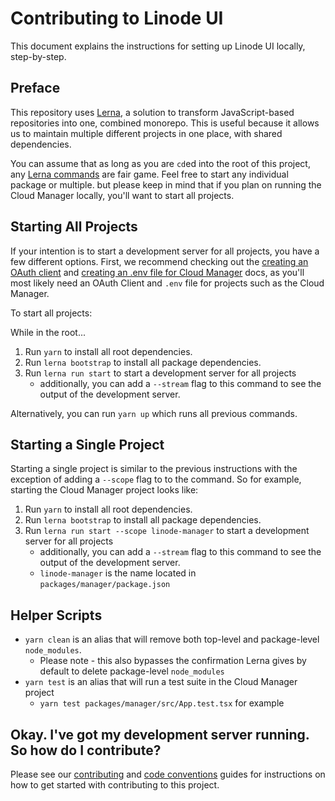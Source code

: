 # Contributing to Linode UI

This document explains the instructions for setting up Linode UI locally, step-by-step. 

## Preface

This repository uses [Lerna](https://lerna.js.org/), a solution to transform JavaScript-based repositories
into one, combined monorepo. This is useful because it allows us to maintain multiple different projects in one place, with shared dependencies.

You can assume that as long as you are `cd`ed into the root of this project, any [Lerna commands](https://github.com/lerna/lerna/tree/master/commands) are fair game. Feel free to start any individual package or multiple. but please keep in mind that if you plan on running the Cloud Manager locally, you'll want to start all projects.

## Starting All Projects

If your intention is to start a development server for all projects, you have a few different options. First, we recommend checking out the [creating an OAuth client](./CREATE_CLIENT.md) and [creating an .env file for Cloud Manager](./CLOUD.md) docs, as you'll most likely need an OAuth Client and `.env` file for projects such as the Cloud Manager.

To start all projects:

While in the root...
1. Run `yarn` to install all root dependencies.
2. Run `lerna bootstrap` to install all package dependencies.
3. Run `lerna run start` to start a development server for all projects
   * additionally, you can add a `--stream` flag to this command to see the output of the development server.

Alternatively, you can run `yarn up` which runs all previous commands.

## Starting a Single Project

Starting a single project is similar to the previous instructions with the exception of adding a `--scope` flag to to the command. So for example, starting the Cloud Manager project looks like:

1. Run `yarn` to install all root dependencies.
2. Run `lerna bootstrap` to install all package dependencies.
3. Run `lerna run start --scope linode-manager` to start a development server for all projects
   * additionally, you can add a `--stream` flag to this command to see the output of the development server.
   * `linode-manager` is the name located in `packages/manager/package.json`

## Helper Scripts

* `yarn clean` is an alias that will remove both top-level and package-level `node_modules`.
  * Please note - this also bypasses the confirmation Lerna gives by default to delete package-level `node_modules`
* `yarn test` is an alias that will run a test suite in the Cloud Manager project
  * `yarn test packages/manager/src/App.test.tsx` for example

## Okay. I've got my development server running. So how do I contribute?

Please see our [contributing](./CONTRIBUTING.md) and [code conventions](./CODE_CONVENTIONS.md) guides for instructions on how to get started with contributing to this project.


